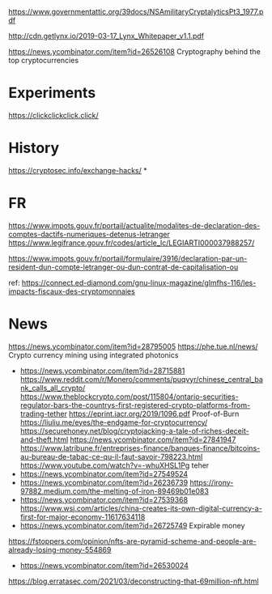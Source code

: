 https://www.governmentattic.org/39docs/NSAmilitaryCryptalyticsPt3_1977.pdf

http://cdn.getlynx.io/2019-03-17_Lynx_Whitepaper_v1.1.pdf

https://news.ycombinator.com/item?id=26526108 Cryptography behind the top cryptocurrencies 

# Experiments
https://clickclickclick.click/

# History
https://cryptosec.info/exchange-hacks/
* 

# FR
https://www.impots.gouv.fr/portail/actualite/modalites-de-declaration-des-comptes-dactifs-numeriques-detenus-letranger
https://www.legifrance.gouv.fr/codes/article_lc/LEGIARTI000037988257/

https://www.impots.gouv.fr/portail/formulaire/3916/declaration-par-un-resident-dun-compte-letranger-ou-dun-contrat-de-capitalisation-ou

ref: https://connect.ed-diamond.com/gnu-linux-magazine/glmfhs-116/les-impacts-fiscaux-des-cryptomonnaies

# News
https://news.ycombinator.com/item?id=28795005
https://phe.tue.nl/news/ Crypto currency mining using integrated photonics
* https://news.ycombinator.com/item?id=28715881
https://www.reddit.com/r/Monero/comments/puqvyr/chinese_central_bank_calls_all_crypto/
https://www.theblockcrypto.com/post/115804/ontario-securities-regulator-bars-the-countrys-first-registered-crypto-platforms-from-trading-tether
https://eprint.iacr.org/2019/1096.pdf Proof-of-Burn
https://liuliu.me/eyes/the-endgame-for-cryptocurrency/
https://securehoney.net/blog/cryptojacking-a-tale-of-riches-deceit-and-theft.html
https://news.ycombinator.com/item?id=27841947
https://www.latribune.fr/entreprises-finance/banques-finance/bitcoins-au-bureau-de-tabac-ce-qu-il-faut-savoir-798223.html
https://www.youtube.com/watch?v=-whuXHSL1Pg teher
* https://news.ycombinator.com/item?id=27549524
* https://news.ycombinator.com/item?id=26236739
https://irony-97882.medium.com/the-melting-of-iron-89469b01e083
* https://news.ycombinator.com/item?id=27539368
https://www.wsj.com/articles/china-creates-its-own-digital-currency-a-first-for-major-economy-11617634118
* https://news.ycombinator.com/item?id=26725749 Expirable money

https://fstoppers.com/opinion/nfts-are-pyramid-scheme-and-people-are-already-losing-money-554869
* https://news.ycombinator.com/item?id=26530024

https://blog.erratasec.com/2021/03/deconstructing-that-69million-nft.html